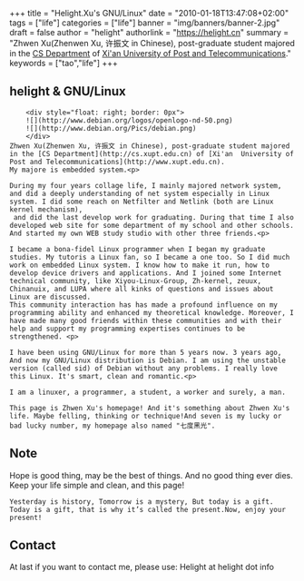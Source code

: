 +++
title = "Helight.Xu's GNU/Linux"
date = "2010-01-18T13:47:08+02:00"
tags = ["life"]
categories = ["life"]
banner = "img/banners/banner-2.jpg"
draft = false
author = "helight"
authorlink = "https://helight.cn"
summary = "Zhwen Xu(Zhenwen Xu, 许振文 in Chinese), post-graduate student majored in the [CS Department](http://cs.xupt.edu.cn) of [Xi'an  University of Post and Telecommunications](http://www.xupt.edu.cn)."
keywords = ["tao","life"]
+++

## helight & GNU/Linux
        <div style="float: right; border: 0px">
		![](http://www.debian.org/logos/openlogo-nd-50.png)
		![](http://www.debian.org/Pics/debian.png)
		</div>
	Zhwen Xu(Zhenwen Xu, 许振文 in Chinese), post-graduate student majored in the [CS Department](http://cs.xupt.edu.cn) of [Xi'an  University of Post and Telecommunications](http://www.xupt.edu.cn). 
	My majore is embedded system.<p>

	During my four years collage life, I mainly majored network system, and did a deeply understanding of net system especially in Linux system. I did some reach on Netfilter and Netlink (both are Linux kernel mechanism),
	 and did the last develop work for graduating. During that time I also developed web site for some department of my school and other schools. And started my own WEB study studio with other three friends.<p>

	I became a bona-fidel Linux programmer when I began my graduate studies. My tutoris a Linux fan, so I became a one too. So I did much work on embedded Linux system. I know how to make it run, how to develop device drivers and applications. And I joined some Internet technical community, like Xiyou-Linux-Group, Zh-kernel, zeuux, Chinanuix, and LUPA where all kinks of questions and issues about Linux are discussed. 
	This community interaction has has made a profound influence on my programming ability and enhanced my theoretical knowledge. Moreover, I have made many good friends within these communities and with their help and support my programming expertises continues to be strengthened. <p>

	I have been using GNU/Linux for more than 5 years now. 3 years ago, And now my GNU/Linux distribution is Debian. I am using the unstable version (called sid) of Debian without any problems. I really love this Linux. It's smart, clean and romantic.<p>

	I am a linuxer, a programmer, a student, a worker and surely, a man.
    
    This page is Zhwen Xu's homepage! And it's something about Zhwen Xu's life. Maybe felling, thinking or technique!And seven is my lucky or bad lucky number, my homepage also named "七度黑光". 

## Note
Hope is good thing, may be the best of things. And no good thing ever dies.
Keep your life simple and clean, and this page!

	Yesterday is history, Tomorrow is a mystery, But today is a gift. Today is a gift, that is why it’s called the present.Now, enjoy your present!

## Contact
At last if you want to contact me, please use:
Helight at helight dot info 